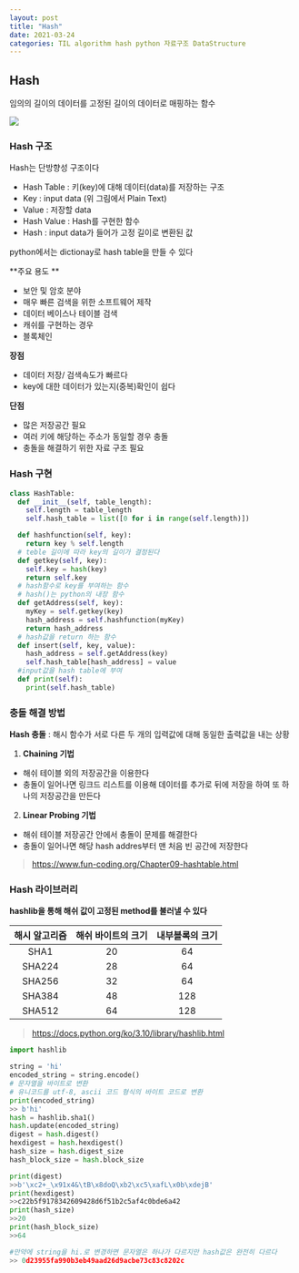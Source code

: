 ```yaml
---
layout: post
title: "Hash"
date: 2021-03-24
categories: TIL algorithm hash python 자료구조 DataStructure
---
```


## Hash

임의의 길이의 데이터를 고정된 길이의 데이터로 매핑하는 함수

![](<https://images.velog.io/images/action2thefuture/post/bce5919e-689d-4bbe-925b-4df8384b3cfb/hash%20(1).png>)

### Hash 구조

Hash는 단방향성 구조이다

- Hash Table : 키(key)에 대해 데이터(data)를 저장하는 구조
- Key : input data (위 그림에서 Plain Text)
- Value : 저장할 data
- Hash Value : Hash를 구현한 함수
- Hash : input data가 들어가 고정 길이로 변환된 값

python에서는 dictionay로 hash table을 만들 수 있다

**주요 용도 **

- 보안 및 암호 분야
- 매우 빠른 검색을 위한 소프트웨어 제작
- 데이터 베이스나 테이블 검색
- 캐쉬를 구현하는 경우
- 블록체인

**장점**

- 데이터 저장/ 검색속도가 빠르다
- key에 대한 데이터가 있는지(중복)확인이 쉽다

**단점**

- 많은 저장공간 필요
- 여러 키에 해당하는 주소가 동일할 경우 충돌
- 충돌을 해결하기 위한 자료 구조 필요

### Hash 구현

```python
class HashTable:
  def __init__(self, table_length):
    self.length = table_length
    self.hash_table = list([0 for i in range(self.length)])

  def hashfunction(self, key):
    return key % self.length
  # teble 길이에 따라 key의 길이가 결정된다
  def getkey(self, key):
    self.key = hash(key)
    return self.key
  # hash함수로 key를 부여하는 함수
  # hash()는 python의 내장 함수
  def getAddress(self, key):
    myKey = self.getkey(key)
    hash_address = self.hashfunction(myKey)
    return hash_address
  # hash값을 return 하는 함수
  def insert(self, key, value):
    hash_address = self.getAddress(key)
    self.hash_table[hash_address] = value
  #input값을 hash table에 부여
  def print(self):
    print(self.hash_table)
```

### 충돌 해결 방법

**Hash 충돌** : 해시 함수가 서로 다른 두 개의 입력값에 대해 동일한 출력값을 내는 상황

1.  **Chaining 기법**

- 해쉬 테이블 외의 저장공간을 이용한다
- 충돌이 일어나면 링크드 리스트를 이용해 데이터를 추가로 뒤에 저장을 하여 또 하나의 저장공간을 만든다

2.  **Linear Probing 기법**

- 해쉬 테이블 저장공간 안에서 충돌이 문제를 해결한다
- 충돌이 일어나면 해당 hash addres부터 맨 처음 빈 공간에 저장한다

> https://www.fun-coding.org/Chapter09-hashtable.html

### Hash 라이브러리

**hashlib을 통해 해쉬 값이 고정된 method를 불러낼 수 있다**

| 해시 알고리즘 | 해쉬 바이트의 크기 | 내부블록의 크기 |
| :-----------: | :----------------: | :-------------: |
|     SHA1      |         20         |       64        |
|    SHA224     |         28         |       64        |
|    SHA256     |         32         |       64        |
|    SHA384     |         48         |       128       |
|    SHA512     |         64         |       128       |

> https://docs.python.org/ko/3.10/library/hashlib.html

```python
import hashlib

string = 'hi'
encoded_string = string.encode()
# 문자열을 바이트로 변환
# 유니코드를 utf-8, ascii 코드 형식의 바이트 코드로 변환
print(encoded_string)
>> b'hi'
hash = hashlib.sha1()
hash.update(encoded_string)
digest = hash.digest()
hexdigest = hash.hexdigest()
hash_size = hash.digest_size
hash_block_size = hash.block_size

print(digest)
>>b'\xc2+_\x91x4&\tB\x8doQ\xb2\xc5\xafL\x0b\xdejB'
print(hexdigest)
>>c22b5f9178342609428d6f51b2c5af4c0bde6a42
print(hash_size)
>>20
print(hash_block_size)
>>64

#만약에 string을 hi.로 변경하면 문자열은 하나가 다르지만 hash값은 완전히 다르다
>> 0d23955fa990b3eb49aad26d9acbe73c83c8202c
```
